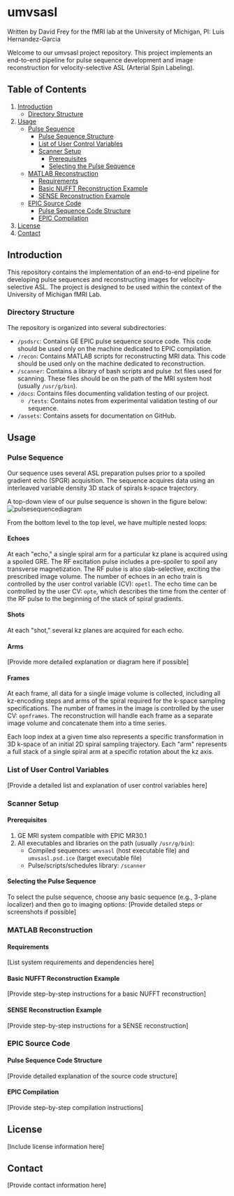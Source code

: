 # umvsasl
Written by David Frey for the fMRI lab at the University of Michigan, PI: Luis Hernandez-Garcia

Welcome to our umvsasl project repository. This project implements an end-to-end pipeline for pulse sequence development and image reconstruction for velocity-selective ASL (Arterial Spin Labeling).

## Table of Contents
1. [Introduction](#introduction)
    - [Directory Structure](#directory-structure)
2. [Usage](#usage)
    - [Pulse Sequence](#pulse-sequence)
        - [Pulse Sequence Structure](#pulse-sequence-structure)
        - [List of User Control Variables](#list-of-user-control-variables)
        - [Scanner Setup](#scanner-setup)
            - [Prerequisites](#prerequisites)
            - [Selecting the Pulse Sequence](#selecting-the-pulse-sequence)
    - [MATLAB Reconstruction](#matlab-reconstruction)
        - [Requirements](#requirements)
        - [Basic NUFFT Reconstruction Example](#basic-nufft-reconstruction-example)
        - [SENSE Reconstruction Example](#sense-reconstruction-example)
    - [EPIC Source Code](#epic-source-code)
        - [Pulse Sequence Code Structure](#pulse-sequence-code-structure)
        - [EPIC Compilation](#epic-compilation)
3. [License](#license)
4. [Contact](#contact)

## Introduction

This repository contains the implementation of an end-to-end pipeline for developing pulse sequences and reconstructing images for velocity-selective ASL. The project is designed to be used within the context of the University of Michigan fMRI Lab.

### Directory Structure
The repository is organized into several subdirectories:
- `/psdsrc`: Contains GE EPIC pulse sequence source code. This code should be used only on the machine dedicated to EPIC compilation.
- `/recon`: Contains MATLAB scripts for reconstructing MRI data. This code should be used only on the machine dedicated to reconstruction.
- `/scanner`: Contains a library of bash scripts and pulse .txt files used for scanning. These files should be on the path of the MRI system host (usually `/usr/g/bin`).
- `/docs`: Contains files documenting validation testing of our project.
    - `/tests`: Contains notes from experimental validation testing of our sequence.
- `/assets`: Contains assets for documentation on GitHub.

## Usage

### Pulse Sequence

Our sequence uses several ASL preparation pulses prior to a spoiled gradient echo (SPGR) acquisition. The sequence acquires data using an interleaved variable density 3D stack of spirals k-space trajectory.

A top-down view of our pulse sequence is shown in the figure below:
![pulsesequencediagram](https://github.com/fmrifrey/umvsasl/assets/96143939/4bc1e478-81b4-4090-836e-895f8e85dd65)

From the bottom level to the top level, we have multiple nested loops:

#### Echoes
At each "echo," a single spiral arm for a particular kz plane is acquired using a spoiled GRE. The RF excitation pulse includes a pre-spoiler to spoil any transverse magnetization. The RF pulse is also slab-selective, exciting the prescribed image volume. The number of echoes in an echo train is controlled by the user control variable (CV): `opetl`. The echo time can be controlled by the user CV: `opte`, which describes the time from the center of the RF pulse to the beginning of the stack of spiral gradients.

#### Shots
At each "shot," several kz planes are acquired for each echo.

#### Arms
[Provide more detailed explanation or diagram here if possible]

#### Frames
At each frame, all data for a single image volume is collected, including all kz-encoding steps and arms of the spiral required for the k-space sampling specifications. The number of frames in the image is controlled by the user CV: `opnframes`. The reconstruction will handle each frame as a separate image volume and concatenate them into a time series.

Each loop index at a given time also represents a specific transformation in 3D k-space of an initial 2D spiral sampling trajectory. Each "arm" represents a full stack of a single spiral arm at a specific rotation about the kz axis.

### List of User Control Variables
[Provide a detailed list and explanation of user control variables here]

### Scanner Setup

#### Prerequisites
1. GE MRI system compatible with EPIC MR30.1
2. All executables and libraries on the path (usually `/usr/g/bin`):
    - Compiled sequences: `umvsasl` (host executable file) and `umvsasl.psd.ice` (target executable file)
    - Pulse/scripts/schedules library: `/scanner`

#### Selecting the Pulse Sequence
To select the pulse sequence, choose any basic sequence (e.g., 3-plane localizer) and then go to imaging options:
[Provide detailed steps or screenshots if possible]

### MATLAB Reconstruction

#### Requirements
[List system requirements and dependencies here]

#### Basic NUFFT Reconstruction Example
[Provide step-by-step instructions for a basic NUFFT reconstruction]

#### SENSE Reconstruction Example
[Provide step-by-step instructions for a SENSE reconstruction]

### EPIC Source Code

#### Pulse Sequence Code Structure
[Provide detailed explanation of the source code structure]

#### EPIC Compilation
[Provide step-by-step compilation instructions]

## License
[Include license information here]

## Contact
[Provide contact information here]
